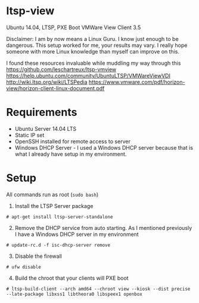 # ltsp-view
Ubuntu 14.04, LTSP, PXE Boot VMWare View Client 3.5

Disclaimer: I am by now means a Linux Guru. I know just enough to be dangerous. This setup worked for me, your results may vary. I really hope someone with more Linux knowledge than myself can improve on this.

I found these resources invaluable while muddling my way through this
https://github.com/leschartreux/ltsp-vmview
https://help.ubuntu.com/community/UbuntuLTSP/VMWareViewVDI
http://wiki.ltsp.org/wiki/LTSPedia
https://www.vmware.com/pdf/horizon-view/horizon-client-linux-document.pdf

# Requirements
* Ubuntu Server 14.04 LTS 
* Static IP set
* OpenSSH installed for remote access to server
* Windows DHCP Server - I used a Windows DHCP server because that is what I already have setup in my environment.

# Setup
All commands run as root (`sudo bash`)

1. Install the LTSP Server package
 ```
# apt-get install ltsp-server-standalone
```
2. Remove the DHCP service from auto starting. As I mentioned previously I have a Windows DHCP server in my environment
```
# update-rc.d -f isc-dhcp-server remove
```
3. Disable the firewall
```
# ufw disable
```
4. Build the chroot that your clients will PXE boot
```
# ltsp-build-client --arch amd64 --chroot view --kiosk --dist precise --late-package libxss1 libtheora0 libspeex1 openbox
```

